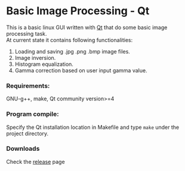 # Basic Image Processing - Qt
This is a basic linux GUI written with [Qt][qt-link] that do some basic image processing task. \
At current state it contains following functionalities:
1. Loading and saving .jpg .png .bmp image files.
2. Image inversion.
3. Histogram equalization.
4. Gamma correction based on user input gamma value.

[qt-link]: https://www.qt.io/

### Requirements:
GNU-g++, make, Qt community version>=4

### Program compile:
Specify the Qt installation location in Makefile and type ```make``` under the project directory.

### Downloads
Check the [release][release-link] page

[release-link]: https://github.com/timforce/Basic_Image_Processing-Qt/releases